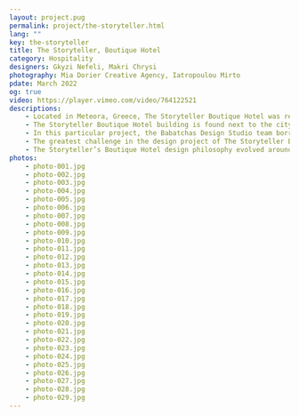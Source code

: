 ```yaml
---
layout: project.pug
permalink: project/the-storyteller.html
lang: ""
key: the-storyteller
title: The Storyteller, Boutique Hotel
category: Hospitality
designers: Gkyzi Nefeli, Makri Chrysi
photography: Mia Dorier Creative Agency, Iatropoulou Mirto
pdate: March 2022
og: true
video: https://player.vimeo.com/video/764122521
descriptions:
    - Located in Meteora, Greece, The Storyteller Boutique Hotel was recently designed by the Babatchas Design Studio team. An inspirational project that pairs picturesque elements of the unique landscape with the spirituality of monastic life. 
    - The Storyteller Boutique Hotel building is found next to the city hall and the city's municipal library. Five different earth-toned rooms, inspired by the incomparably beautiful landscape of Meteora, were carved by the design team into a new – built structure. The hotel is characterized by a warm, homely feeling brought out in the main common space that  resembles a residential living room. Ideal for hosting moments of relaxation throughout the day, the familiar, family atmosphere is completed with an open kitchen view, where a rich breakfast is prepared daily in front of the guests' eyes. 
    - In this particular project, the Babatchas Design Studio team borrowed elements from monastic everyday life, such as the materials and color tones used in the acclaimed monasteries of Meteora. "Our goal was to connect the interior design with the local landscape. We decided to research the essence of the regional monastic aesthetics and found it in the morphological balance between Byzantine wealth and ascetic austerity," says the design team. Linens, stonewashed cottons and carpeted cushions dress the rooms while brushed oak surfaces and Perla and Boticcino marbles dominate the different spaces. 
    - The greatest challenge in the design project of The Storyteller Boutique Hotel was renegotiating the building’s image as well as transforming the primal spaces. The Babatchas Design Studio received a ready-made building with serious deficiencies, where rooms and spaces were already arranged. The internal and external railings were designed from the beginning, as were all frames, in order to create a simple and imposing appearance for the building. In addition, detailed interventions resulted in a complete transformation of both the rooms’ and the common areas’ layout and interior aesthetics. 
    - The Storyteller’s Boutique Hotel design philosophy evolved around creating a peaceful haven for those who wish to enjoy the beauties of Meteora as part of a quality experience. The local territory’s characteristics and their special details formed the central core of the Boutique Hotel project. The design team collaborated with the clients and a local ceramist, on the construction of hand-made washbasins for all rooms as well as the creation of custom made breakfast utensils. The corridors are decorated with paintings featuring traditional costumes by the photographer Mr. G. Tatakis. Last but not least, all artwork was edited exclusively by the Babatchas Design Studio who created pieces of clay, embossed crackle glazes and mixed media paintings. 
photos:
    - photo-001.jpg
    - photo-002.jpg
    - photo-003.jpg
    - photo-004.jpg
    - photo-005.jpg
    - photo-006.jpg
    - photo-007.jpg
    - photo-008.jpg
    - photo-009.jpg
    - photo-010.jpg
    - photo-011.jpg
    - photo-012.jpg
    - photo-013.jpg
    - photo-014.jpg
    - photo-015.jpg
    - photo-016.jpg
    - photo-017.jpg
    - photo-018.jpg
    - photo-019.jpg
    - photo-020.jpg
    - photo-021.jpg
    - photo-022.jpg
    - photo-023.jpg
    - photo-024.jpg
    - photo-025.jpg
    - photo-026.jpg
    - photo-027.jpg
    - photo-028.jpg
    - photo-029.jpg
---
```

